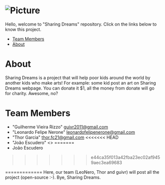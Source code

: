 ![Picture](http://i.imgur.com/cWBXx5A.png)
==============

Hello, welcome to "Sharing Dreams" repository.
Click on the links below to know this project.

* [Team Members](#team-members)
* [About](#about)

# <a name="about"></a>About
Sharing Dreams is a project that will help poor kids around the world by another kids who make arts!
For example: some kid post an art on Sharing Dreams webpage. You can donate it $1, all the money from donate will go for charity.
Awesome, no?
 
# <a name="team-members"></a>Team Members
* "Guilherme Vieira Rizzo" <guivr2011@gmail.com>
* "Leonardo Felipe Nerone" <leonardofelipenerone@gmail.com>
* "Thor Garcia" <thor.fc21@gmail.com>
<<<<<<< HEAD
* "João Escudero" <>
=======
* João Escudero
>>>>>>> e44ca35f013a42fba23ec02af9459aec3ea69683

=============
Here, our team (LeoNero, Thor and guivr) will post all the project (open-source :-).
Bye, 
Sharing Dreams.
